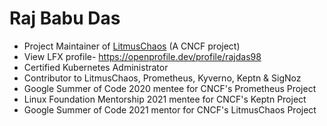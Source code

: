 # Raj Babu Das

- Project Maintainer of [LitmusChaos](https://github.com/litmuschaos) (A CNCF project)
- View LFX profile- https://openprofile.dev/profile/rajdas98
- Certified Kubernetes Administrator
- Contributor to LitmusChaos, Prometheus, Kyverno, Keptn & SigNoz
- Google Summer of Code 2020 mentee for CNCF's Prometheus Project
- Linux Foundation Mentorship 2021 mentee for CNCF's Keptn Project
- Google Summer of Code 2021 mentor for CNCF's LitmusChaos Project

